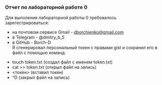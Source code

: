 ### Отчет по лабораторной работе 0    
Для выполения лабораторной работы 0 требовалось зарегестрироваться:
- на почтовом сервисе Gmail - dborchienko@gmail.com
- в Telegram - @dmitry_b_5
- в GitHub - Borch-D   
Я сгенерировал персональный токен с правами gist и сохранил его в файл с помощью команд:
+ touch token.txt (создал файл с именем token.txt)   
+ cat >> token.txt (открыл файл на запись)
+ <токен> (вставил токен)
+ ^D (закрыл файл на запись)

